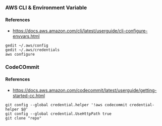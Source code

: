 ### AWS CLI & Environment Variable
#### References
* https://docs.aws.amazon.com/cli/latest/userguide/cli-configure-envvars.html

```
gedit ~/.aws/config 
gedit ~/.aws/credentials
aws configure
```
### CodeCOmmit
#### References
* https://docs.aws.amazon.com/codecommit/latest/userguide/getting-started-cc.html
```
git config --global credential.helper '!aws codecommit credential-helper $@'
git config --global credential.UseHttpPath true
git clone "repo"
```

